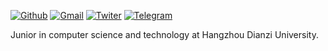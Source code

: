 

[![Github](https://img.shields.io/badge/-Github-000?style=flat&logo=Github&logoColor=white)](https://github.com/zhoujunlingla)
[![Gmail](https://img.shields.io/badge/-Gmail-c14438?style=flat&logo=Gmail&logoColor=white)](mailto:zhoujunlingla@gmail.com)
[![Twiter](https://img.shields.io/badge/Twitter-1DA1F2?style=flat&logo=twitter&logoColor=white)](https://twitter.com/ZHOuJUn1643643)
[![Telegram](https://img.shields.io/badge/Telegram-2CA5E0?style=flat-squeare&logo=telegram&logoColor=white)](https://t.me/zhoujunlingla)


Junior in computer science and technology at Hangzhou Dianzi University.
